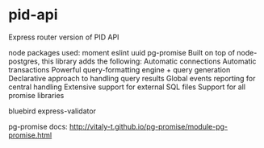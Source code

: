 # pid-api

Express router version of PID API

node packages used:
moment
eslint
uuid
pg-promise
Built on top of node-postgres, this library adds the following:
    Automatic connections
    Automatic transactions
    Powerful query-formatting engine + query generation
    Declarative approach to handling query results
    Global events reporting for central handling
    Extensive support for external SQL files
    Support for all promise libraries

bluebird
express-validator

pg-promise docs:  <http://vitaly-t.github.io/pg-promise/module-pg-promise.html>
